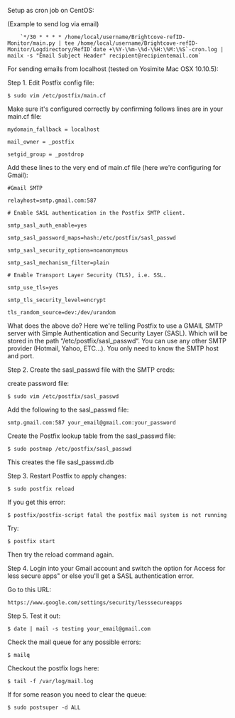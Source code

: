 
Setup as cron job on CentOS:

(Example to send log via email)
        
        `*/30 * * * * /home/local/username/Brightcove-refID-Monitor/main.py | tee /home/local/username/Brightcove-refID-Monitor/Logdirectory/RefID`date +\%Y-\%m-\%d-\%H:\%M:\%S`-cron.log | mailx -s "Email Subject Header" recipient@recipientemail.com`




For sending emails from localhost (tested on Yosimite Mac OSX 10.10.5):

Step 1. Edit Postfix config file:

`$ sudo vim /etc/postfix/main.cf`

Make sure it's configured correctly by confirming follows lines are in your main.cf file:

`mydomain_fallback = localhost`

`mail_owner = _postfix`

`setgid_group = _postdrop`


Add these lines to the very end of main.cf file (here we're configuring for Gmail):

`#Gmail SMTP`

`relayhost=smtp.gmail.com:587`

`# Enable SASL authentication in the Postfix SMTP client.`

`smtp_sasl_auth_enable=yes`

`smtp_sasl_password_maps=hash:/etc/postfix/sasl_passwd`

`smtp_sasl_security_options=noanonymous`

`smtp_sasl_mechanism_filter=plain`

`# Enable Transport Layer Security (TLS), i.e. SSL.`

`smtp_use_tls=yes`

`smtp_tls_security_level=encrypt`

`tls_random_source=dev:/dev/urandom`

What does the above do? Here we're telling Postfix to use a GMAIL SMTP
server with Simple Authentication and Security Layer (SASL). Which will
be stored in the path “/etc/postfix/sasl_passwd“. You can use any other
SMTP provider (Hotmail, Yahoo, ETC…). You only need to know the SMTP
host and port.


Step 2. Create the sasl_passwd file with the SMTP creds:

create password file:

`$ sudo vim /etc/postfix/sasl_passwd`

Add the following to the sasl_passwd file:

`smtp.gmail.com:587 your_email@gmail.com:your_password`

Create the Postfix lookup table from the sasl_passwd file:

`$ sudo postmap /etc/postfix/sasl_passwd`

This creates the file sasl_passwd.db


Step 3. Restart Postfix to apply changes:

`$ sudo postfix reload`

If you get this error:

`$ postfix/postfix-script fatal the postfix mail system is not running`

Try:

`$ postfix start`

Then try the reload command again.


Step 4. Login into your Gmail account and switch the option for Access for less secure apps" or else you'll get a SASL authentication error.

Go to this URL:

`https://www.google.com/settings/security/lesssecureapps`


Step 5. Test it out:

`$ date | mail -s testing your_email@gmail.com`


Check the mail queue for any possible errors:

`$ mailq`

Checkout the postfix logs here:

`$ tail -f /var/log/mail.log`


If for some reason you need to clear the queue:

`$ sudo postsuper -d ALL`







